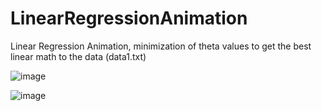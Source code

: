 # LinearRegressionAnimation
Linear Regression Animation, minimization of theta values to get the best linear math to the data (data1.txt)

![image](https://user-images.githubusercontent.com/48939526/161571030-3069c679-dbac-43d5-97b2-2f5aee061348.png)

![image](https://user-images.githubusercontent.com/48939526/161571198-79edfeb0-802f-4b29-94bc-a85089921142.png)
